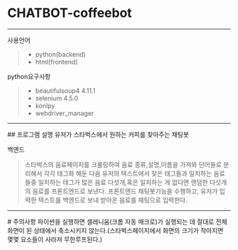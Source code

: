 # CHATBOT-coffeebot

<hr/>

사용언어

> - python(backend)
> - html(frontend)

python요구사항

> - beautifulsoup4 4.11.1
> - selenium 4.5.0
> - konlpy
> - webdriver_manager

<hr/>
## 프로그램 설명
유저가 스타벅스에서 원하는 커피를 찾아주는 채팅봇

백엔드

> 스타벅스의 음료페이지를 크롤링하여 음료 종류,설명,이름을 가져와 단어들로 분리해서 각각
> 태그화 해둔 다음 유저의 텍스트에서 찾은 태그들과 일치하는 음료들중 일치하는 태그가 많은 음료 다섯개,혹은 일치하는 게 없다면 랜덤한 다섯개의 음료를 프론트엔드로 보낸다.
> 프론트엔드
> 채팅봇기능을 수행하고, 유저가 입력한 텍스트를 백엔드로 보내 받아온 음료를 채팅으로 입력한다.

<hr/>
# 주의사항
파이썬을 실행하면 셀레니움(크롬 자동 매크로)가 실행되는 데 절대로 전체화면이 된 상태에서 축소시키지 않는다.(스타벅스페이지에서 화면의 크기가 작아지면 몇몇 요소들이 사라져 무한루프된다.)
